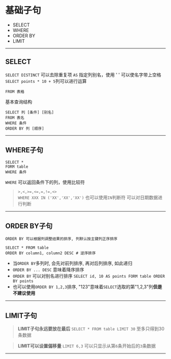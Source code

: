 # 基础子句
* SELECT
* WHERE
* ORDER BY
* LIMIT

---


## SELECT 

`SELECT DISTINCT` 可以去除重复项
`AS` 指定列别名，使用 ' ' 可以使名字带上空格 
`SELECT points * 10 + 5`列可以进行运算 

 `FROM 表格`

基本查询结构
```
SELECT 列 [条件] [别名]
FROM 表名
WHERE 条件
ORDER BY 列 [顺序]
```
---

## WHERE子句

```
SELECT *
FORM table
WHERE 条件
```


`WHERE` 可以返回条件下的列，使用比较符
> `>,<,>=,<=,=,!=,<>`  
> `WHERE XXX IN ('XX','XX','XX')` 也可以使用`IN`判断符
> 可以对日期数据进行判断

---

## ORDER BY子句

    ORDER BY 可以根据列调整结果的排序, 列默认按主键列正序排序
    
```    
SELECT * FROM table
ORDER BY column1, column2 DESC # 逆序排序
```
* 当`ORDER BY`多列时, 会先对前列排序, 再对后列排序, 如此递归
* `ORDER BY ... DESC` 意味着降序排序
* `ORDER BY` 可以对别名进行排序
`SELECT id, 10 AS points FORM table ORDER BY points`
* 也可以使用`ORDER BY 1,2,3`排序, "123"意味着`SELECT`选取的第"1,2,3"列**但是不建议使用**

---

## LIMIT子句

> **LIMIT子句永远要放在最后**
> `SELECT * FROM table LIMIT 30` 至多只得到30条数据

> **LIMIT可以设置偏移量**
> `LIMIT 6,3` 可以只显示从第`6`条开始后的`3`条数据

---

